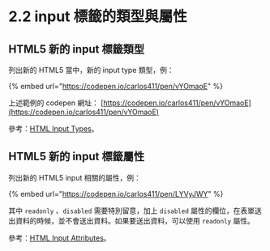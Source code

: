 # 2.2 input 標籤的類型與屬性

## HTML5 新的 input 標籤類型

列出新的 HTML5 當中，新的 input type 類型，例：

{% embed url="https://codepen.io/carlos411/pen/vYOmaoE" %}

上述範例的 codepen 網址： [https://codepen.io/carlos411/pen/vYOmaoE](https://codepen.io/carlos411/pen/vYOmaoE)



參考：[HTML Input Types](https://www.w3schools.com/html/html\_form\_input\_types.asp)。



## HTML5 新的 input 標籤屬性

列出新的 HTML5 input 相關的屬性，例：

{% embed url="https://codepen.io/carlos411/pen/LYVyJWY" %}

其中 `readonly` 、`disabled` 需要特別留意，加上 `disabled` 屬性的欄位，在表單送出資料的時候，並不會送出資料。如果要送出資料，可以使用 `readonly` 屬性。



參考：[HTML Input Attributes](https://www.w3schools.com/html/html\_form\_attributes.asp)。
